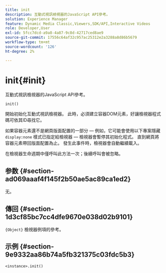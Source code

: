 ```yaml
---
title: init
description: 互動式視訊檢視器的JavaScript API參考。
solution: Experience Manager
feature: Dynamic Media Classic,Viewers,SDK/API,Interactive Videos
role: Developer,User
exl-id: 5fcc7dcd-a9a8-4a87-9c8d-42717ced8ae9
source-git-commit: 17556c64af32c957ac25312e2a3288a8d86b5679
workflow-type: tm+mt
source-wordcount: '126'
ht-degree: 2%

---
```


# init{#init}

互動式視訊檢視器的JavaScript API參考。

`init()`

開始初始化互動式視訊檢視器。 此時，必須建立容器DOM元素，好讓檢視器程式碼可依其ID尋找它。

如果容器元素還不是網頁版面配置的一部分 — 例如，它可能會使用以下專案隱藏 `display:none` 樣式已指定給檢視器 — 檢視器會暫停其初始化程式。 直到網頁將容器元素帶回版面配置為止。 發生此事件時，檢視器會自動繼續載入。

在檢視器生命週期中僅呼叫此方法一次；後續呼叫會被忽略。

## 参数 {#section-ad069aaaf4f145f2b50ae5ac89ca1ed2}

无。

## 傳回 {#section-1d3cf85bc7cc4dfe9670e038d02b9101}

`{Object}` 檢視器例項的參考。

## 示例 {#section-9e9332aa86b74a5fb321375c03fdc5b3}

```
<instance>.init()
```
